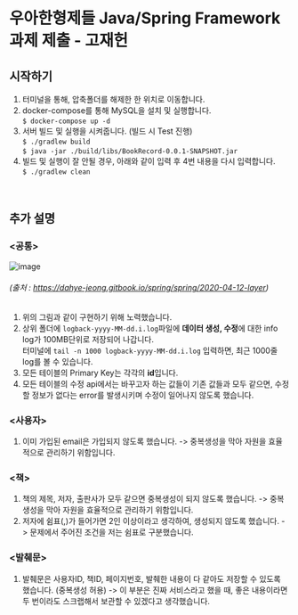 # 우아한형제들 Java/Spring Framework 과제 제출 - 고재헌

## 시작하기

1. 터미널을 통해, 압축폴더를 해제한 한 위치로 이동합니다.
2. docker-compose를 통해 MySQL을 설치 및 실행합니다.
<br> `$ docker-compose up -d`
4. 서버 빌드 및 실행을 시켜줍니다. (빌드 시 Test 진행)
<br> `$ ./gradlew build`
<br> `$ java -jar ./build/libs/BookRecord-0.0.1-SNAPSHOT.jar`
5. 빌드 및 실행이 잘 안될 경우, 아래와 같이 입력 후 4번 내용을 다시 입력합니다.
<br> `$ ./gradlew clean`
<br>

## 추가 설명
### <공통>
![image](https://user-images.githubusercontent.com/72333462/121840903-39f1f700-cd18-11eb-8537-04709ea1db77.png)
###### (출처 : https://dahye-jeong.gitbook.io/spring/spring/2020-04-12-layer)

1. 위의 그림과 같이 구현하기 위해 노력했습니다.
2. 상위 폴더에 `logback-yyyy-MM-dd.i.log`파일에 **데이터 생성, 수정**에 대한 info log가 100MB단위로 저장되어 나갑니다.
<br> 터미널에 `tail -n 1000 logback-yyyy-MM-dd.i.log` 입력하면, 최근 1000줄 log를 볼 수 있습니다.
3. 모든 테이블의 Primary Key는 각각의 **id**입니다.
4. 모든 테이블의 수정 api에서는 바꾸고자 하는 값들이 기존 값들과 모두 같으면, 수정할 정보가 없다는 error를 발생시키며 수정이 일어나지 않도록 했습니다.

### <사용자>
1. 이미 가입된 email은 가입되지 않도록 했습니다.
-> 중복생성을 막아 자원을 효율적으로 관리하기 위함입니다.
### <책>
1. 책의 제목, 저자, 출판사가 모두 같으면 중복생성이 되지 않도록 했습니다.
-> 중복생성을 막아 자원을 효율적으로 관리하기 위함입니다.
2. 저자에 쉼표(,)가 들어가면 2인 이상이라고 생각하여, 생성되지 않도록 했습니다.
-> 문제에서 주어진 조건을 저는 쉼표로 구분했습니다.
### <발췌문>
1. 발췌문은 사용자ID, 책ID, 페이지번호, 발췌한 내용이 다 같아도 저장할 수 있도록 했습니다. (중복생성 허용)
-> 이 부분은 진짜 서비스라고 했을 때, 좋은 내용이라면 두 번이라도 스크랩해서 보관할 수 있겠다고 생각했습니다.

